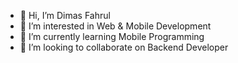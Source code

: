 - 👋 Hi, I’m Dimas Fahrul
- 👀 I’m interested in Web & Mobile Development
- 🌱 I’m currently learning Mobile Programming
- 💞️ I’m looking to collaborate on Backend Developer

<!---
dima5fahrul/dima5fahrul is a ✨ special ✨ repository because its `README.md` (this file) appears on your GitHub profile.
You can click the Preview link to take a look at your changes.
--->
